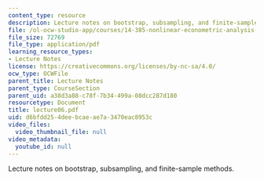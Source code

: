 ```yaml
---
content_type: resource
description: Lecture notes on bootstrap, subsampling, and finite-sample methods.
file: /ol-ocw-studio-app/courses/14-385-nonlinear-econometric-analysis-fall-2007/d6bfdd254deebcaeae7a3470eac8953c_lecture06.pdf
file_size: 72769
file_type: application/pdf
learning_resource_types:
- Lecture Notes
license: https://creativecommons.org/licenses/by-nc-sa/4.0/
ocw_type: OCWFile
parent_title: Lecture Notes
parent_type: CourseSection
parent_uid: a38d3a88-c78f-7b34-499a-08dcc287d180
resourcetype: Document
title: lecture06.pdf
uid: d6bfdd25-4dee-bcae-ae7a-3470eac8953c
video_files:
  video_thumbnail_file: null
video_metadata:
  youtube_id: null
---
```

Lecture notes on bootstrap, subsampling, and finite-sample methods.